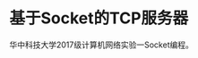 
# 基于Socket的TCP服务器

华中科技大学2017级计算机网络实验一Socket编程。
<!-- # TCP服务器
- 实现什么功能
- 如何实现
- 整体架构

# 实现什么功能
- 监听port，address
- 设置root
- 读取文件
- 读取图片
- 记录信息
# 如何实现
直接查文档，不要在网上浪费时间
# 整体架构
- main.cpp，主体程序
- utils.cpp,一些额外小需求
- QtHttpServer,总体服务器 -->
